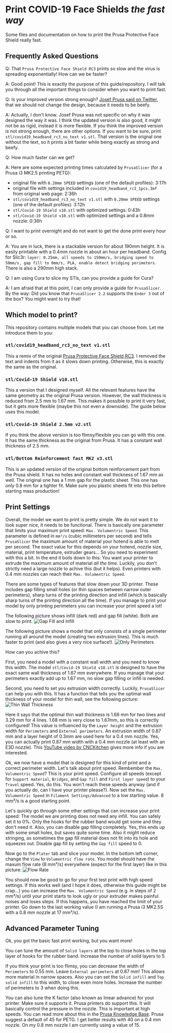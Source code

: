# Print COVID-19 Face Shields _the fast way_
Some files and documentation on how to print the Prusa Protective Face Shield really fast.

## Frequently Asked Questions

Q: That `Prusa Protective Face Shield RC3` prints so slow and the virus is spreading exponentially! How can we be faster?

A: Good point! This is exactly the purpose of this guide/repository. I will talk you through all the important things to consider when you want to print fast.

Q: Is your improved version strong enough? [Josef Prusa said on Twitter](https://twitter.com/josefprusa/status/1242931010641244161), that we should not change the design, because it needs to be beefy.

A: Actually, I don't know. Josef Prusa was not specific on why it was designed the way it was. I think the updated version is also good, it might not be as rigid, instead it is more flexible. If you think the improved version is not strong enough, there are other options. If you want to be sure, print `stl/covid19_headband_rc3_no_text v1.stl`. That version is the orignal one without the text, so it prints a bit faster while being exactly as strong and beefy.

Q: How much faster can we get?

A: Here are some expected printing times calculated by `PrusaSlicer` (for a Prusa i3 MK2.5 printing PETG):

* original file with `0.20mm SPEED` settings (one of the default profiles): 3:17h
* original file with settings included in `covid19_headband_rc3_1pcs.3mf` from original web page: 2:36h
* `stl/covid19_headband_rc3_no_text v1.stl` with `0.20mm SPEED` settings (one of the default profiles): 3:12h
* `stl/Covid-19 Shield v10.stl` with optimized settings: 0:43h
* `stl/Covid-19 Shield v10.stl` with optimized settings and a 0.8mm nozzle: 0:36h

Q: I want to print overnight and do not want to get the done print every hour or so.

A: You are in luck, there is a stackable version for about 190mm height. It is easily printable with a 0.4mm nozzle in about an hour per headband. Config for Slic3r: `layer: 0.25mm, all speeds to 150mm/s, bridging speed to 50mm/s, gap fill to 0mm/s, PLA, enable detect bridging perimeters`. There is also a 290mm high stack.

Q: I am using Cura to slice my STls, can you provide a guide for Cura?

A: I am afraid that at this point, I can only provide a guide for `PrusaSlicer`. By the way: Did you know that `PrusaSlicer 2.2` supports the `Ender 3` out of the box? You might want to try that!

## Which model to print?

This repository contains multiple models that you can choose from. Let me introduce them to you:

### `stl/covid19_headband_rc3_no_text v1.stl`
This a remix of the original [Prusa Protective Face Shield RC3](https://www.prusaprinters.org/prints/25857-prusa-protective-face-shield-rc2). I removed the text and indents from it as it slows down printing. Otherwise, this is exactly the same as the original.

### `stl/Covid-19 Shield v10.stl`
This a version that I designed myself. All the relevant features have the same geometry as the original Prusa version. However, the wall thickness is reduced from 2.5 mm to 1.67 mm. This makes it possible to print it very fast, but it gets more flexible (maybe this not even a downside). The guide below uses this model.

### `stl/Covid-19 Shield 2.5mm v2.stl`
If you think the above version is too flimsy/flexible you can go with this one. It has the same thickness as the original from Prusa. It has a constant wall thickness of 2.5 mm.

### `stl/Bottom Reinforcement fast MK2 v3.stl`
This is an updated version of the original bottom reinforcement part from the Prusa shield. It has no holes and constant wall thickness of 1.67 mm as well. The original one has a 1 mm gap for the plastic sheet. This one has only 0.8 mm for a tighter fit. Make sure you plastic sheets fit into this before starting mass production!

## Print Settings

Overall, the model we want to print is pretty simple. We do not want it to look super nice, it needs to be functional. There is basically one parameter that limits your maximum print speed: `Max. Volumentric Speed`. This parameter is defined in `mm³/s` (cubic millimeters per second) and tells `PrusaSlicer` the maximum amount of material your hotend is able to melt per second. The exact value for this depends on your hotend, nozzle size, material, print temperature, extruder gears... So you need to experiment with this a bit. In the end it boils down to this: You want your printer to extrude the maximum amount of material _all the time_. Luckily, you don't strictly need a large nozzle to achive this (but it helps). Even printers with 0.4 mm nozzles can reach their `Max. Volumentric Speed`.

There are some types of features that slow down your 3D printer. These includes gap filling small holes (or thin spaces between narrow outer perimeters), sharp turns of the printing direction and infill (which is basically sharp turns of the printing direction all the time). If you manage to print your model by only printing perimeters you can increase your print speed a lot!

The following picture shows infill (dark red) and gap fill (white). Both are slow to print.
![Gap Fill and Infill][gap_fill_and_infill]

The following picture shows a model that only consists of a single perimeter running all around the model (creating two extrusion lines). This is much faster to print (and also gives a very nice surface!).
![Only Perimeters][only_perimeters]

How can you achive this?

First, you need a model with a constant wall width and you need to know this width. The model `stl/Covid-19 Shield v10.stl` is designed to have the exact same wall thickness of 1.67 mm everywhere. If you manage that your perimeters exactly add up to 1.67 mm, no slow gap filling or infill is needed.

Second, you need to set you extrusion width correctly. Luckily, `PrusaSlicer` can help you with this. It has a function that tells you the optimal wall thickness of your model for thin wall, see the following picture:
![Thin Wall Thickness][thin_wall_thickness]

Here it says that the optimal thin wall thickness is 1.68 mm for two lines and 3.29 mm for 4 lines. 1.68 mm is very close to 1.67mm, so this is correctly configured! This value is influenced by the `Layer height` and the extrusion width for `Perimeters` and `External perimeters`. An extrusion width of 0.87 mm and a layer height of 0.3mm are used here for a 0.4 mm nozzle. Yes, you can actually print 0.87 mm width with a 0.4 mm nozzle (at least with an E3D nozzle). This [YouTube video by CNCKitchen](https://www.youtube.com/watch?v=9YaJ0wSKKHA) gives more info if you are interested.

Ok, we now have a model that is designed for this kind of print and a correct perimeter width. Let's talk about print speed. Rembember the `Max. Volumentric Speed`? This is your print speed. Configure all speeds (except for `Support material`, `Bridges`, and `Gap fill` and `First layer speed`) to your `Travel` speed. Yes, do this. You won't reach these speeds anyway (and if you actually do, can I have your printer please?). Now set the `Max. Volumentric Speed` in `Filament Settings/Advanced` to a low starting value. 8 mm³/s is a good starting point.

Let's quickly go through some other settings that can increase your print speed: The model we are printing does not need any infill. You can safely set it to 0%. Only the hooks for the rubber band would get some and they don't need it. Also, you can disable gap filling completely. Yes, this ends up with some small holes, but saves quite some time. Also it might reduce stringing, as sometimes the gap fill material does not fit into its hole and squeezes out. Disable gap fill by setting the `Gap fill` speed to 0.

Now go to the `Plater` tab and slice your model. In the bottom left corner, change the `View` to `Volumentric flow rate`. You model should have the maxum flow rate (8 mm³/s) everywhere (expect for the first layer) like in this picture:
![Flow Rate][flow_rate]

You should now be good to go for your first test print with high speed settings. If this works well (and I hope it does, otherwise this guide might be crap...) you can increase the `Max. Volumentric Speed` (e.g. in steps of 2 mm³/s) until your print starts to look ugly or your extruder makes painful noises and loses steps. If this happens, you have reached the limit of your printer. Go down to the last working value (I am running a Prusa i3 MK2.5S with a 0.8 mm nozzle at 17 mm³/s).

## Advanced Parameter Tuning

Ok, you got the basic fast print working, but you want more!

You can tune the amount of `Solid layers` at the top to close holes in the top layer of hooks for the rubber band. Increase the number of solid layers to 5.

If you think your print is too flimsy, you can decrease the width of `Perimeters` to 0.55 mm. Leave `External perimeters` at 0.87 mm! This allows more material in narrow spaces. Also you can set the `Solid infill` and `Top solid infill` to this width, to close even more holes. Increase the number of perimeters to 3 when doing this.

You can also tune the K factor (also known as linear advance) for your printer. Make sure it supports it. Prusa printers do support this. It will basically control the pressure in the nozzle. This is important at high speeds. You can read more about this in the [Prusa Knowledge Base](https://help.prusa3d.com/en/article/linear-advance_2252). Prusa suggest a default of 45 for PETG. I get better results with 40 on a 0.4 mm nozzle. On my 0.8 mm nozzle I am currently using a value of 15.

[gap_fill_and_infill]: https://raw.githubusercontent.com/yschroeder/covid-19-face-shield/master/pictures/gap_fill_and_infill.PNG "Gap Fill and Infill"

[only_perimeters]: https://raw.githubusercontent.com/yschroeder/covid-19-face-shield/master/pictures/only_perimeters.PNG "Only Perimeters"

[thin_wall_thickness]: https://raw.githubusercontent.com/yschroeder/covid-19-face-shield/master/pictures/thin_wall_thickness.PNG "Thin Wall Thickness"

[flow_rate]: https://raw.githubusercontent.com/yschroeder/covid-19-face-shield/master/pictures/flow_rate.PNG "Flow Rate"
